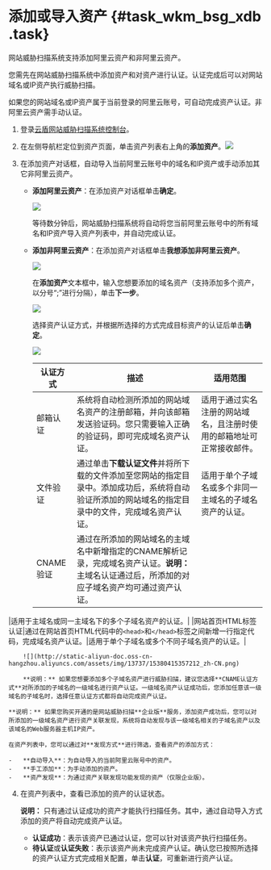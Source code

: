 # 添加或导入资产 {#task_wkm_bsg_xdb .task}

网站威胁扫描系统支持添加阿里云资产和非阿里云资产。

您需先在网站威胁扫描系统中添加资产和对资产进行认证。认证完成后可以对网站域名或IP资产执行威胁扫描。

如果您的网站域名或IP资产属于当前登录的阿里云账号，可自动完成资产认证。非阿里云资产需手动认证。

1.  登录[云盾网站威胁扫描系统控制台](https://yundun.console.aliyun.com/?p=avds)。 
2.  在左侧导航栏定位到资产页面，单击资产列表右上角的**添加资产**。![](http://static-aliyun-doc.oss-cn-hangzhou.aliyuncs.com/assets/img/13737/153804153512642_zh-CN.png)

 
3.  在添加资产对话框，自动导入当前阿里云账号中的域名和IP资产或手动添加其它非阿里云资产。 

    -   **添加阿里云资产**：在添加资产对话框单击**确定**。

        ![](http://static-aliyun-doc.oss-cn-hangzhou.aliyuncs.com/assets/img/13737/153804153512644_zh-CN.png)

        等待数分钟后，网站威胁扫描系统将自动将您当前阿里云账号中的所有域名和IP资产导入资产列表中，并自动完成认证。

    -   **添加非阿里云资产**：在添加资产对话框单击**我想添加非阿里云资产**。

        ![](http://static-aliyun-doc.oss-cn-hangzhou.aliyuncs.com/assets/img/13737/153804153512645_zh-CN.png)

        在**添加资产**文本框中，输入您想要添加的域名资产（支持添加多个资产，以分号“;”进行分隔），单击**下一步**。

        ![](http://static-aliyun-doc.oss-cn-hangzhou.aliyuncs.com/assets/img/13737/153804153512647_zh-CN.png)

        选择资产认证方式，并根据所选择的方式完成目标资产的认证后单击**确定**。

        ![](http://static-aliyun-doc.oss-cn-hangzhou.aliyuncs.com/assets/img/13737/153804153512648_zh-CN.png)

        |认证方式|描述|适用范围|
        |----|--|----|
        |邮箱认证|系统将自动检测所添加的网站域名资产的注册邮箱，并向该邮箱发送验证码。您只需要输入正确的验证码，即可完成域名资产认证。|适用于通过实名注册的网站域名，且注册时使用的邮箱地址可正常接收邮件。|
        |文件验证|通过单击**下载认证文件**并将所下载的文件添加至您网站的指定目录中。添加成功后，系统将自动验证所添加的网站域名的指定目录中的文件，完成域名资产认证。|适用于单个子域名或多个非同一主域名的子域名资产的认证。|
        |CNAME验证|通过在所添加的网站域名的主域名中新增指定的CNAME解析记录，完成域名资产认证。**说明：** 主域名认证通过后，所添加的对应子域名资产均可通过资产认证。

|适用于主域名或同一主域名下的多个子域名资产的认证。|
        |网站首页HTML标签认证|通过在网站首页HTML代码中的`<head>`和`</head>`标签之间新增一行指定代码，完成域名资产认证。|适用于单个子域名或多个不同子域名资产的认证。|

        ![](http://static-aliyun-doc.oss-cn-hangzhou.aliyuncs.com/assets/img/13737/15380415357212_zh-CN.png)

        **说明：** 如果您想要添加多个子域名资产进行威胁扫描，建议您选择**CNAME认证方式**对所添加的子域名的一级域名进行资产认证。一级域名资产认证成功后，您添加任意该一级域名的子域名时，选择任意认证方式都将自动完成资产认证。

    **说明：** 如果您购买开通的是网站威胁扫描**企业版**服务，添加资产成功后，您可以对所添加的一级域名资产进行资产关联发现，系统将自动发现与该一级域名相关的子域名资产以及该域名的Web服务器主机IP资产。

    在资产列表中，您可以通过对**发现方式**进行筛选，查看资产的添加方式：

    -   **自动导入**：为自动导入的当前阿里云账号中的资产。
    -   **手工添加**：为手动添加的资产。
    -   **资产发现**：为通过资产关联发现功能发现的资产（仅限企业版）。
4.  在资产列表中，查看已添加的资产的认证状态。 

    **说明：** 只有通过认证成功的资产才能执行扫描任务。其中，通过自动导入方式添加的资产将自动完成资产认证。

    -   **认证成功**：表示该资产已通过认证，您可以针对该资产执行扫描任务。
    -   **待认证**或**认证失败**：表示该资产尚未完成资产认证。确认您已按照所选择的资产认证方式完成相关配置，单击**认证**，可重新进行资产认证。

